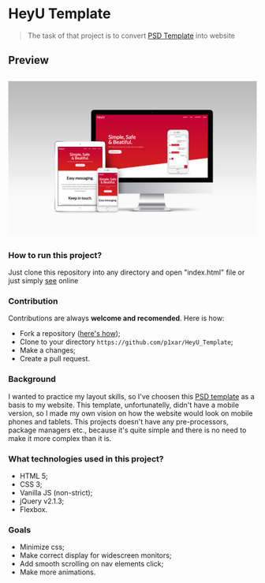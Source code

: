# HeyU Template
>The task of that project is to convert [PSD Template](https://symu.co/freebies/templates-4/heyu-psd-template/) into website
>
## Preview
![Website preview](img/preview.png)
---
### How to run this project?
Just clone this repository into any directory and open "index.html" file
or just simply [see](https://p1xar.github.io/HeyU_Template) online

### Contribution
Contributions are always **welcome and recomended**. Here is how:
* Fork a repository ([here's how](https://help.github.com/en/articles/fork-a-repo));
* Clone to your directory ```https://github.com/p1xar/HeyU_Template```;
* Make a changes;
* Create a pull request.
### Background
I wanted to practice my layout skills, so I've choosen this [PSD template](https://p1xar.github.io/HeyU_Template) as a basis to my website. This template, unfortunatelly, didn't have a mobile version, so I made my own vision on how the website would look on mobile phones and tablets. This projects doesn't have any pre-processors, package managers etc., because it's quite simple and there is no need to make it more complex than it is.
### What technologies used in this project?
* HTML 5;
* CSS 3;
* Vanilla JS (non-strict);
* jQuery v2.1.3;
* Flexbox.
### Goals
* Minimize css;
* Make correct display for widescreen monitors;
* Add smooth scrolling on nav elements click;
* Make more animations.

